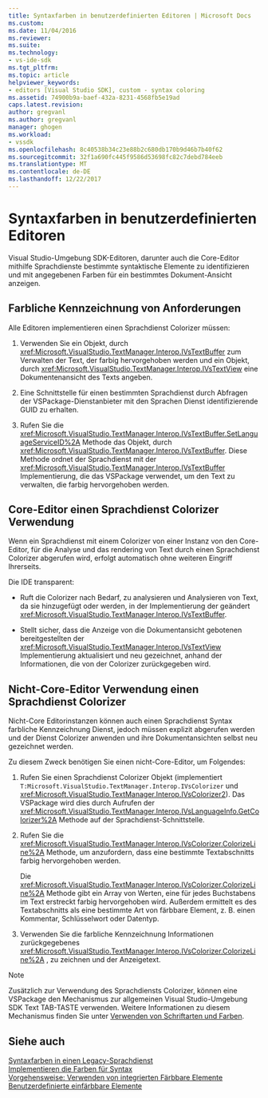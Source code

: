 ```yaml
---
title: Syntaxfarben in benutzerdefinierten Editoren | Microsoft Docs
ms.custom: 
ms.date: 11/04/2016
ms.reviewer: 
ms.suite: 
ms.technology:
- vs-ide-sdk
ms.tgt_pltfrm: 
ms.topic: article
helpviewer_keywords:
- editors [Visual Studio SDK], custom - syntax coloring
ms.assetid: 74900b9a-baef-432a-8231-4568fb5e19ad
caps.latest.revision: 
author: gregvanl
ms.author: gregvanl
manager: ghogen
ms.workload:
- vssdk
ms.openlocfilehash: 8c40538b34c23e88b2c680db170b9d46b7b40f62
ms.sourcegitcommit: 32f1a690fc445f9586d53698fc82c7debd784eeb
ms.translationtype: MT
ms.contentlocale: de-DE
ms.lasthandoff: 12/22/2017
---
```

# <a name="syntax-coloring-in-custom-editors"></a>Syntaxfarben in benutzerdefinierten Editoren
Visual Studio-Umgebung SDK-Editoren, darunter auch die Core-Editor mithilfe Sprachdienste bestimmte syntaktische Elemente zu identifizieren und mit angegebenen Farben für ein bestimmtes Dokument-Ansicht anzeigen.  
  
## <a name="colorization-requirements"></a>Farbliche Kennzeichnung von Anforderungen  
 Alle Editoren implementieren einen Sprachdienst Colorizer müssen:  
  
1.  Verwenden Sie ein Objekt, durch <xref:Microsoft.VisualStudio.TextManager.Interop.IVsTextBuffer> zum Verwalten der Text, der farbig hervorgehoben werden und ein Objekt, durch <xref:Microsoft.VisualStudio.TextManager.Interop.IVsTextView> eine Dokumentenansicht des Texts angeben.  
  
2.  Eine Schnittstelle für einen bestimmten Sprachdienst durch Abfragen der VSPackage-Dienstanbieter mit den Sprachen Dienst identifizierende GUID zu erhalten.  
  
3.  Rufen Sie die <xref:Microsoft.VisualStudio.TextManager.Interop.IVsTextBuffer.SetLanguageServiceID%2A> Methode das Objekt, durch <xref:Microsoft.VisualStudio.TextManager.Interop.IVsTextBuffer>. Diese Methode ordnet der Sprachdienst mit der <xref:Microsoft.VisualStudio.TextManager.Interop.IVsTextBuffer> Implementierung, die das VSPackage verwendet, um den Text zu verwalten, die farbig hervorgehoben werden.  
  
## <a name="core-editor-usage-of-a-language-services-colorizer"></a>Core-Editor einen Sprachdienst Colorizer Verwendung  
 Wenn ein Sprachdienst mit einem Colorizer von einer Instanz von den Core-Editor, für die Analyse und das rendering von Text durch einen Sprachdienst Colorizer abgerufen wird, erfolgt automatisch ohne weiteren Eingriff Ihrerseits.  
  
 Die IDE transparent:  
  
-   Ruft die Colorizer nach Bedarf, zu analysieren und Analysieren von Text, da sie hinzugefügt oder werden, in der Implementierung der geändert <xref:Microsoft.VisualStudio.TextManager.Interop.IVsTextBuffer>.  
  
-   Stellt sicher, dass die Anzeige von die Dokumentansicht gebotenen bereitgestellten der <xref:Microsoft.VisualStudio.TextManager.Interop.IVsTextView> Implementierung aktualisiert und neu gezeichnet, anhand der Informationen, die von der Colorizer zurückgegeben wird.  
  
## <a name="non-core-editor-usage-of-a-language-services-colorizer"></a>Nicht-Core-Editor Verwendung einen Sprachdienst Colorizer  
 Nicht-Core Editorinstanzen können auch einen Sprachdienst Syntax farbliche Kennzeichnung Dienst, jedoch müssen explizit abgerufen werden und der Dienst Colorizer anwenden und ihre Dokumentansichten selbst neu gezeichnet werden.  
  
 Zu diesem Zweck benötigen Sie einen nicht-Core-Editor, um Folgendes:  
  
1.  Rufen Sie einen Sprachdienst Colorizer Objekt (implementiert `T:Microsoft.VisualStudio.TextManager.Interop.IVsColorizer` und <xref:Microsoft.VisualStudio.TextManager.Interop.IVsColorizer2>). Das VSPackage wird dies durch Aufrufen der <xref:Microsoft.VisualStudio.TextManager.Interop.IVsLanguageInfo.GetColorizer%2A> Methode auf der Sprachdienst-Schnittstelle.  
  
2.  Rufen Sie die <xref:Microsoft.VisualStudio.TextManager.Interop.IVsColorizer.ColorizeLine%2A> Methode, um anzufordern, dass eine bestimmte Textabschnitts farbig hervorgehoben werden.  
  
     Die <xref:Microsoft.VisualStudio.TextManager.Interop.IVsColorizer.ColorizeLine%2A> Methode gibt ein Array von Werten, eine für jedes Buchstabens im Text erstreckt farbig hervorgehoben wird. Außerdem ermittelt es des Textabschnitts als eine bestimmte Art von färbbare Element, z. B. einen Kommentar, Schlüsselwort oder Datentyp.  
  
3.  Verwenden Sie die farbliche Kennzeichnung Informationen zurückgegebenes <xref:Microsoft.VisualStudio.TextManager.Interop.IVsColorizer.ColorizeLine%2A> , zu zeichnen und der Anzeigetext.  
  
> [!NOTE]
>  Zusätzlich zur Verwendung des Sprachdiensts Colorizer, können eine VSPackage den Mechanismus zur allgemeinen Visual Studio-Umgebung SDK Text TAB-TASTE verwenden. Weitere Informationen zu diesem Mechanismus finden Sie unter [Verwenden von Schriftarten und Farben](../extensibility/using-fonts-and-colors.md).  
  
## <a name="see-also"></a>Siehe auch  
 [Syntaxfarben in einen Legacy-Sprachdienst](../extensibility/internals/syntax-coloring-in-a-legacy-language-service.md)   
 [Implementieren die Farben für Syntax](../extensibility/internals/implementing-syntax-coloring.md)   
 [Vorgehensweise: Verwenden von integrierten Färbbare Elemente](../extensibility/internals/how-to-use-built-in-colorable-items.md)   
 [Benutzerdefinierte einfärbbare Elemente](../extensibility/internals/custom-colorable-items.md)